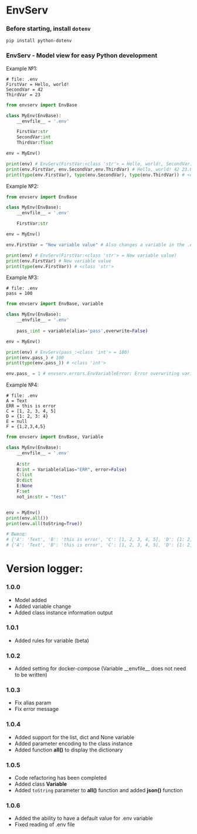 # EnvServ

###  Before starting, install ```dotenv```
```console
pip install python-dotenv
```

### EnvServ - Model view for easy Python development

Example №1:

```env
# file: .env
FirstVar = Hello, world!
SecondVar = 42
ThirdVar = 23
```

```python
from envserv import EnvBase

class MyEnv(EnvBase):
    __envfile__ = '.env'

    FirstVar:str
    SecondVar:int
    ThirdVar:float

env = MyEnv()

print(env) # EnvServ(FirstVar:<class 'str'> = Hello, world!, SecondVar:<class 'int'> = 42, ThirdVar:<class 'float'> = 23.0)
print(env.FirstVar, env.SecondVar,env.ThirdVar) # Hello, world! 42 23.0
print(type(env.FirstVar), type(env.SecondVar), type(env.ThirdVar)) # <class 'str'> <class 'int'> <class 'float'>
```

Example №2:
```python
from envserv import EnvBase

class MyEnv(EnvBase):
    __envfile__ = '.env'

    FirstVar:str

env = MyEnv()

env.FirstVar = "New variable value" # Also changes a variable in the .env file

print(env) # EnvServ(FirstVar:<class 'str'> = New variable value)
print(env.FirstVar) # New variable value
print(type(env.FirstVar)) # <class 'str'>
```

Example №3:
```env
# file: .env
pass = 100
```
```python
from envserv import EnvBase, variable

class MyEnv(EnvBase):
    __envfile__ = '.env'
    
    pass_:int = variable(alias='pass',overwrite=False)

env = MyEnv()

print(env) # EnvServ(pass_:<class 'int'> = 100)
print(env.pass_) # 100
print(type(env.pass_)) # <class 'int'>

env.pass_ = 1 # envserv.errors.EnvVariableError: Error overwriting variable pass_: It cannot be overwritten
```

Example №4:
```env
# file: .env
A = Text
ERR = this is error
C = [1, 2, 3, 4, 5]
D = {1: 2, 3: 4}
E = null
F = {1,2,3,4,5}
```
```python
from envserv import EnvBase, Variable

class MyEnv(EnvBase):
    __envfile__ = '.env'
    
    A:str
    B:int = Variable(alias="ERR", error=False)
    C:list
    D:dict
    E:None
    F:set
    not_in:str = "test"


env = MyEnv()
print(env.all())
print(env.all(toString=True))

# Вывод:
# {'A': 'Text', 'B': 'this is error', 'C': [1, 2, 3, 4, 5], 'D': {1: 2, 3: 4}, 'E': None, 'F': {1, 2, 3, 4, 5}, 'not_in': 'test'}
# {'A': 'Text', 'B': 'this is error', 'C': [1, 2, 3, 4, 5], 'D': {1: 2, 3: 4}, 'E': None, 'F': [1, 2, 3, 4, 5], 'not_in': 'test'}
```

# Version logger:

### 1.0.0
* Model added
* Added variable change
* Added class instance information output

### 1.0.1
* Added rules for variable (beta)

### 1.0.2
* Added setting for docker-compose (Variable \_\_envfile\_\_ does not need to be written)

### 1.0.3
* Fix alias param
* Fix error message

### 1.0.4
* Added support for the list, dict and None variable
* Added parameter encoding to the class instance
* Added function __all()__ to display the dictionary

### 1.0.5
* Code refactoring has been completed
* Added class __Variable__
* Added `toString` parameter to __all()__ function and added __json()__ function

### 1.0.6
* Added the ability to have a default value for .env variable
* Fixed reading of .env file